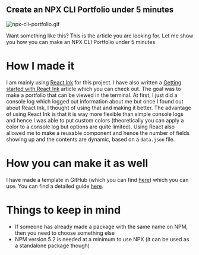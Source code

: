 ## Create an NPX CLI Portfolio under 5 minutes

![npx-cli-portfolio.gif](https://cdn.hashnode.com/res/hashnode/image/upload/v1632121300335/gd5ezLkxf.gif)

Want something like this? This is the article you are looking for. Let me show you how you can make an NPX CLI Portfolio under 5 minutes

# How I made it
I am mainly using [React Ink](https://github.com/vadimdemedes/ink) for this project. I have also written a [Getting started with React Ink](https://blog.anishde.dev/getting-started-with-react-ink) article which you can check out. The goal was to make a portfolio that can be viewed in the terminal. At first, I just did a console log which logged out information about me but once I found out about React Ink, I thought of using that and making it better. The advantage of using React Ink is that it is way more flexible than simple console logs and hence I was able to put custom colors (theoretically you can apply a color to a console log but options are quite limited). Using React also allowed me to make a reusable component and hence the number of fields showing up and the contents are dynamic, based on a `data.json` file.

# How you can make it as well
I have made a template in GitHub (which you can find [here](https://github.com/AnishDe12020/cli-portfolio-template)) which you can use. You can find a detailed guide [here](https://github.com/AnishDe12020/cli-portfolio-template#how-to-use-this-template).

# Things to keep in mind
- If someone has already made a package with the same name on NPM, then you need to choose something else
- NPM version 5.2 is needed at a minimum to use NPX (it can be used as a standalone package though)